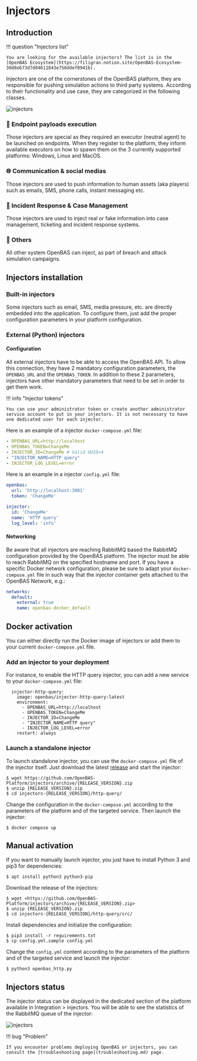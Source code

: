 # Injectors

## Introduction

!!! question "Injectors list"

    You are looking for the available injectors? The list is in the [OpenBAS Ecosystem](https://filigran.notion.site/OpenBAS-Ecosystem-30d8eb73d7d04611843e758ddef8941b).

Injectors are one of the cornerstones of the OpenBAS platform, they are responsible for pushing simulation actions to third party systems. According to their functionality and use case, they are categorized in the following classes.

![injectors](assets/injectors.png)

### 📡 Endpoint payloads execution

Those injectors are special as they required an executor (neutral agent) to be launched on endpoints. When they register to the platform, they inform available executors on how to spawn them on the 3 currently supported platforms: Windows, Linux and MacOS.

### 🌐 Communication & social medias

Those injectors are used to push information to human assets (aka players) such as emails, SMS, phone calls, instant messaging etc.


### 🧯 Incident Response & Case Management

Those injectors are used to inject real or fake information into case management, ticketing and incident response systems.

### 💉 Others

All other system OpenBAS can inject, as part of breach and attack simulation campaigns. 


## Injectors installation

### Built-in injectors

Some injectors such as email, SMS, media pressure, etc. are directly embedded into the application. To configure them, just add the proper configuration parameters in your platform configuration. 

### External (Python) injectors

#### Configuration

All external injectors have to be able to access the OpenBAS API. To allow this connection, they have 2 mandatory configuration parameters, the `OPENBAS_URL` and the `OPENBAS_TOKEN`. In addition to these 2 parameters, injectors have other mandatory parameters that need to be set in order to get them work.

!!! info "Injector tokens"

    You can use your administrator token or create another administrator service account to put in your injectors. It is not necessary to have one dedicated user for each injector.

Here is an example of a injector `docker-compose.yml` file:
```yaml
- OPENBAS_URL=http://localhost
- OPENBAS_TOKEN=ChangeMe
- INJECTOR_ID=ChangeMe # Valid UUIDv4
- "INJECTOR_NAME=HTTP query"
- INJECTOR_LOG_LEVEL=error
```

Here is an example in a injector `config.yml` file:

```yaml
openbas:
  url: 'http://localhost:3001'
  token: 'ChangeMe'

injector:
  id: 'ChangeMe'
  name: 'HTTP query'
  log_level: 'info'
```

#### Networking

Be aware that all injectors are reaching RabbitMQ based the RabbitMQ configuration provided by the OpenBAS platform. The injector must be able to reach RabbitMQ on the specified hostname and port. If you have a specific Docker network configuration, please be sure to adapt your `docker-compose.yml` file in such way that the injector container gets attached to the OpenBAS Network, e.g.:

```yaml
networks:
  default:
    external: true
    name: openbas-docker_default
```

## Docker activation

You can either directly run the Docker image of injectors or add them to your current `docker-compose.yml` file.

### Add an injector to your deployment

For instance, to enable the HTTP query injector, you can add a new service to your `docker-compose.yml` file:

```docker
  injector-http-query:
    image: openbas/injector-http-query:latest
    environment:
      - OPENBAS_URL=http://localhost
      - OPENBAS_TOKEN=ChangeMe
      - INJECTOR_ID=ChangeMe
      - "INJECTOR_NAME=HTTP query"
      - INJECTOR_LOG_LEVEL=error
    restart: always
```

### Launch a standalone injector

To launch standalone injector, you can use the `docker-compose.yml` file of the injector itself. Just download the latest [release](https://github.com/OpenBAS-Platform/injectors/releases) and start the injector:

```
$ wget https://github.com/OpenBAS-Platform/injectors/archive/{RELEASE_VERSION}.zip
$ unzip {RELEASE_VERSION}.zip
$ cd injectors-{RELEASE_VERSION}/http-query/
```

Change the configuration in the `docker-compose.yml` according to the parameters of the platform and of the targeted service. Then launch the injector:

```
$ docker compose up
```

## Manual activation

If you want to manually launch injector, you just have to install Python 3 and pip3 for dependencies:

```
$ apt install python3 python3-pip
```

Download the release of the injectors:

```
$ wget <https://github.com/OpenBAS-Platform/injectors/archive/{RELEASE_VERSION}.zip>
$ unzip {RELEASE_VERSION}.zip
$ cd injectors-{RELEASE_VERSION}/http-query/src/
```

Install dependencies and initialize the configuration:

```
$ pip3 install -r requirements.txt
$ cp config.yml.sample config.yml
```

Change the `config.yml` content according to the parameters of the platform and of the targeted service and launch the injector:

```
$ python3 openbas_http.py
```

## Injectors status

The injector status can be displayed in the dedicated section of the platform available in Integration > injectors. You will be able to see the statistics of the RabbitMQ queue of the injector:

![injectors](assets/injectors-status.png)

!!! bug "Problem"

    If you encounter problems deploying OpenBAS or injectors, you can consult the [troubleshooting page](troubleshooting.md) page.
